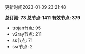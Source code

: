 更新时间2023-01-09 23:21:48

**总订阅: 73**
**总节点: 1411**
**有效节点: 379**
- trojan节点: 95
- v2ray节点: 211
- ss节点: 71
- ssr节点: 2
